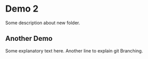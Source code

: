  # Demo 2

 Some description about new folder.

 ## Another Demo

Some explanatory text here.
Another line to explain git Branching.